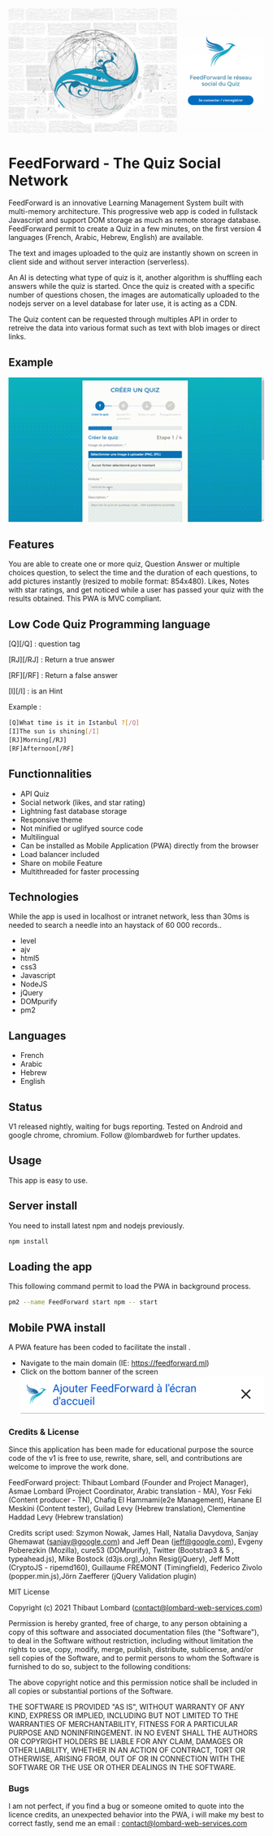![image](https://github.com/Lombard-Web-Services/FeedForward/raw/master/demo/ff-index.png)
# FeedForward - The Quiz Social Network
FeedForward is an innovative Learning Management System built with multi-memory architecture. This progressive web app is coded in fullstack Javascript and support DOM storage as much as remote storage database. FeedForward permit to create a Quiz in a few minutes, on the first version 4 languages (French, Arabic, Hebrew, English) are available. 

The text and images uploaded to the quiz are instantly shown on screen in client side and without server interaction (serverless). 

An AI is detecting what type of quiz is it, another algorithm is shuffling each answers while the quiz is started. Once the quiz is created with a specific number of questions chosen, the images are automatically uploaded to the nodejs server on a level database for later use, it is acting as a CDN. 

The Quiz content can be requested through multiples API in order to retreive the data into various format such as text with blob images or direct links.   

## Example
![image](https://github.com/Lombard-Web-Services/FeedForward/raw/master/demo/quiz.gif)

## Features
You are able to create one or more quiz, Question Answer or multiple choices question, to select the time and the duration of each questions, to add pictures instantly (resized to mobile format: 854x480). Likes, Notes with star ratings, and get noticed while a user has passed your quiz with the results obtained. This PWA is MVC compliant.

## Low Code Quiz Programming language
[Q][/Q] : question tag 

[RJ][/RJ] : Return a true answer 

[RF][/RF] : Return a false answer 

[I][/I] : is an Hint 

Example :
```sh
[Q]What time is it in Istanbul ?[/Q]
[I]The sun is shining[/I]
[RJ]Morning[/RJ]
[RF]Afternoon[/RF]
```

## Functionnalities
* API Quiz
* Social network (likes, and star rating)
* Lightning fast database storage
* Responsive theme 
* Not minified or uglifyed source code
* Multilingual
* Can be installed as Mobile Application (PWA) directly from the browser 
* Load balancer included 
* Share on mobile Feature
* Multithreaded for faster processing

## Technologies
While the app is used in localhost or intranet network, less than 30ms is needed to search a needle into an haystack of 60 000 records..
* level
* ajv 
* html5
* css3
* Javascript
* NodeJS
* jQuery
* DOMpurify
* pm2

## Languages
* French
* Arabic
* Hebrew
* English

## Status
V1 released nightly, waiting for bugs reporting.
Tested on Android and google chrome, chromium.
Follow @lombardweb for further updates. 

## Usage
This app is easy to use.

## Server install
You need to install latest npm and nodejs previously.
```sh
npm install
```

## Loading the app
This following command permit to load the PWA in background process.
```sh
pm2 --name FeedForward start npm -- start
```

## Mobile PWA install
A PWA feature has been coded to facilitate the install .
* Navigate to the main domain (IE: https://feedforward.ml)
* Click on the bottom banner of the screen
![image](https://github.com/Lombard-Web-Services/FeedForward/raw/master/demo/ff-a2hs-pwa-ribbon.png)


### Credits & License
Since this application has been made for educational purpose the source code of the v1 is free to use, rewrite, share, sell, and contributions are welcome to improve the work done.

FeedForward project: Thibaut Lombard (Founder and Project Manager), Asmae Lombard (Project Coordinator,  Arabic translation - MA), Yosr Feki (Content producer - TN), Chafiq El Hammami(e2e Management), Hanane El Meskini (Content tester),  Guilad Levy (Hebrew translation), Clementine Haddad Levy (Hebrew translation)

Credits script used: Szymon Nowak, James Hall, Natalia Davydova, Sanjay Ghemawat (sanjay@google.com) and Jeff Dean (jeff@google.com), Evgeny Poberezkin (Mozilla), cure53 (DOMpurify), Twitter (Bootstrap3 & 5 , typeahead.js),  Mike Bostock (d3js.org),John Resig(jQuery), Jeff Mott (CryptoJS - ripemd160), Guillaume FREMONT (Timingfield),  Federico Zivolo (popper.min.js),Jörn Zaefferer (jQuery Validation plugin)

MIT License

Copyright (c) 2021 Thibaut Lombard (contact@lombard-web-services.com)

Permission is hereby granted, free of charge, to any person obtaining a copy
of this software and associated documentation files (the "Software"), to deal
in the Software without restriction, including without limitation the rights
to use, copy, modify, merge, publish, distribute, sublicense, and/or sell
copies of the Software, and to permit persons to whom the Software is
furnished to do so, subject to the following conditions:

The above copyright notice and this permission notice shall be included in all
copies or substantial portions of the Software.

THE SOFTWARE IS PROVIDED "AS IS", WITHOUT WARRANTY OF ANY KIND, EXPRESS OR
IMPLIED, INCLUDING BUT NOT LIMITED TO THE WARRANTIES OF MERCHANTABILITY,
FITNESS FOR A PARTICULAR PURPOSE AND NONINFRINGEMENT. IN NO EVENT SHALL THE
AUTHORS OR COPYRIGHT HOLDERS BE LIABLE FOR ANY CLAIM, DAMAGES OR OTHER
LIABILITY, WHETHER IN AN ACTION OF CONTRACT, TORT OR OTHERWISE, ARISING FROM,
OUT OF OR IN CONNECTION WITH THE SOFTWARE OR THE USE OR OTHER DEALINGS IN THE
SOFTWARE.

### Bugs
I am not perfect, if you find a bug or someone omited to quote into the licence credits, an unexpected behavior into the PWA, i will make my best to correct fastly, send me an email : 
contact@lombard-web-services.com

